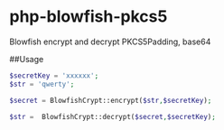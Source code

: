 # php-blowfish-pkcs5
Blowfish encrypt and decrypt PKCS5Padding, base64

##Usage

```php
$secretKey = 'xxxxxx';
$str = 'qwerty';

$secret = BlowfishCrypt::encrypt($str,$secretKey);

$str =  BlowfishCrypt::decrypt($secret,$secretKey);

```
